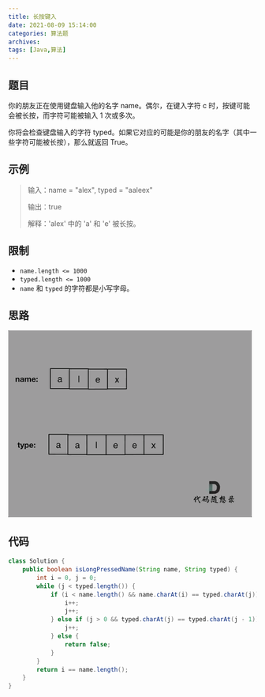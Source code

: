 ```yaml
---
title: 长按键入
date: 2021-08-09 15:14:00
categories: 算法题
archives:
tags: [Java,算法]
---
```


## 题目

你的朋友正在使用键盘输入他的名字 name。偶尔，在键入字符 c 时，按键可能会被长按，而字符可能被输入 1 次或多次。

你将会检查键盘输入的字符 typed。如果它对应的可能是你的朋友的名字（其中一些字符可能被长按），那么就返回 True。

## 示例

> 输入：name = "alex", typed = "aaleex"
>
> 输出：true
>
> 解释：'alex' 中的 'a' 和 'e' 被长按。

<!--more-->

## 限制

- `name.length <= 1000`
- `typed.length <= 1000`
- `name` 和 `typed` 的字符都是小写字母。

## 思路

![](arithmetic84/1.gif)

## 代码

```java
class Solution {
    public boolean isLongPressedName(String name, String typed) {
        int i = 0, j = 0;
        while (j < typed.length()) {
            if (i < name.length() && name.charAt(i) == typed.charAt(j)) {
                i++;
                j++;
            } else if (j > 0 && typed.charAt(j) == typed.charAt(j - 1)) {
                j++;
            } else {
                return false;
            }
        }
        return i == name.length();
    }
}
```



